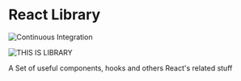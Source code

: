 # React Library

![Continuous Integration](https://github.com/Vetnow-Management/react-library/workflows/Continuous%20Integration/badge.svg)

![THIS IS LIBRARY](https://i.imgflip.com/1ijpnl.jpg)

A Set of useful components, hooks and others React's related stuff
